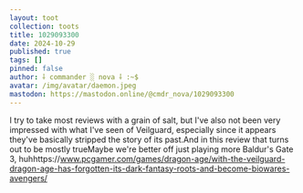 ```yaml
---
layout: toot
collection: toots
title: 1029093300
date: 2024-10-29
published: true
tags: []
pinned: false
author: ⸸ commander ░ nova ⸸ :~$
avatar: /img/avatar/daemon.jpeg
mastodon: https://mastodon.online/@cmdr_nova/1029093300
---
```


I try to take most reviews with a grain of salt, but I've also not been very impressed with what I've seen of Veilguard, especially since it appears they've basically stripped the story of its past.And in this review that turns out to be mostly trueMaybe we're better off just playing more Baldur's Gate 3, huhhttps://www.pcgamer.com/games/dragon-age/with-the-veilguard-dragon-age-has-forgotten-its-dark-fantasy-roots-and-become-biowares-avengers/
